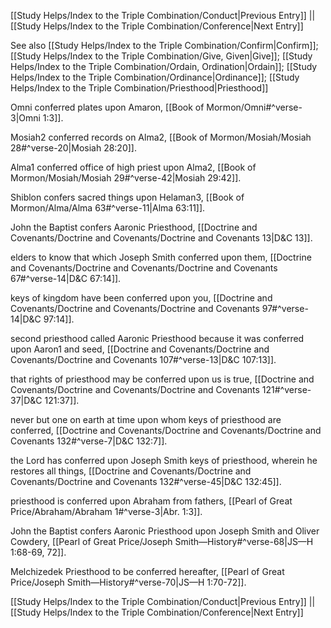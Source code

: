 [[Study Helps/Index to the Triple Combination/Conduct|Previous Entry]]  ||  [[Study Helps/Index to the Triple Combination/Conference|Next Entry]]

 See also [[Study Helps/Index to the Triple Combination/Confirm|Confirm]]; [[Study Helps/Index to the Triple Combination/Give, Given|Give]]; [[Study Helps/Index to the Triple Combination/Ordain, Ordination|Ordain]]; [[Study Helps/Index to the Triple Combination/Ordinance|Ordinance]]; [[Study Helps/Index to the Triple Combination/Priesthood|Priesthood]]

 Omni conferred plates upon Amaron, [[Book of Mormon/Omni#^verse-3|Omni 1:3]].

 Mosiah2 conferred records on Alma2, [[Book of Mormon/Mosiah/Mosiah 28#^verse-20|Mosiah 28:20]].

 Alma1 conferred office of high priest upon Alma2, [[Book of Mormon/Mosiah/Mosiah 29#^verse-42|Mosiah 29:42]].

 Shiblon confers sacred things upon Helaman3, [[Book of Mormon/Alma/Alma 63#^verse-11|Alma 63:11]].

 John the Baptist confers Aaronic Priesthood, [[Doctrine and Covenants/Doctrine and Covenants/Doctrine and Covenants 13|D&C 13]].

 elders to know that which Joseph Smith conferred upon them, [[Doctrine and Covenants/Doctrine and Covenants/Doctrine and Covenants 67#^verse-14|D&C 67:14]].

 keys of kingdom have been conferred upon you, [[Doctrine and Covenants/Doctrine and Covenants/Doctrine and Covenants 97#^verse-14|D&C 97:14]].

 second priesthood called Aaronic Priesthood because it was conferred upon Aaron1 and seed, [[Doctrine and Covenants/Doctrine and Covenants/Doctrine and Covenants 107#^verse-13|D&C 107:13]].

 that rights of priesthood may be conferred upon us is true, [[Doctrine and Covenants/Doctrine and Covenants/Doctrine and Covenants 121#^verse-37|D&C 121:37]].

 never but one on earth at time upon whom keys of priesthood are conferred, [[Doctrine and Covenants/Doctrine and Covenants/Doctrine and Covenants 132#^verse-7|D&C 132:7]].

 the Lord has conferred upon Joseph Smith keys of priesthood, wherein he restores all things, [[Doctrine and Covenants/Doctrine and Covenants/Doctrine and Covenants 132#^verse-45|D&C 132:45]].

 priesthood is conferred upon Abraham from fathers, [[Pearl of Great Price/Abraham/Abraham 1#^verse-3|Abr. 1:3]].

 John the Baptist confers Aaronic Priesthood upon Joseph Smith and Oliver Cowdery, [[Pearl of Great Price/Joseph Smith—History#^verse-68|JS—H 1:68-69, 72]].

 Melchizedek Priesthood to be conferred hereafter, [[Pearl of Great Price/Joseph Smith—History#^verse-70|JS—H 1:70-72]].

[[Study Helps/Index to the Triple Combination/Conduct|Previous Entry]]  ||  [[Study Helps/Index to the Triple Combination/Conference|Next Entry]]